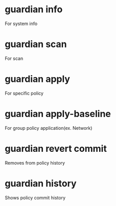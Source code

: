 # guardian info 
For system info
# guardian scan 
For scan
# guardian apply <policy>
For specific policy
# guardian apply-baseline <policy-group>
For group policy application(ex. Network)
# guardian revert commit <commit-hash>
Removes from policy history
# guardian history 
Shows policy commit history
